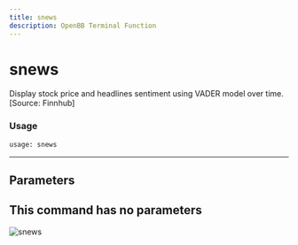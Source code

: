 ```yaml
---
title: snews
description: OpenBB Terminal Function
---
```


# snews

Display stock price and headlines sentiment using VADER model over time. [Source: Finnhub]

### Usage 
```python
usage: snews
```
---
## Parameters

This command has no parameters
---
![snews](https://user-images.githubusercontent.com/25267873/156584514-33c2cd52-4763-43cd-8a53-4118b8615450.png)

